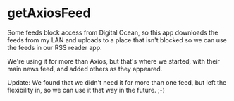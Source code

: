 # getAxiosFeed

Some feeds block access from Digital Ocean, so this app downloads the feeds from my LAN and uploads to a place that isn't blocked so we can use the feeds in our RSS reader app.

We're using it for more than Axios, but that's where we started, with their main news feed, and added others as they appeared.

Update: We found that we didn't need it for more than one feed, but left the flexibility in, so we can use it that way in the future. ;-)


